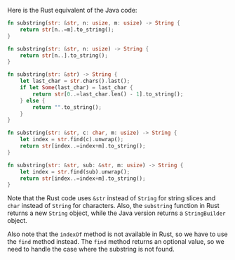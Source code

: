 
Here is the Rust equivalent of the Java code:
```rust
fn substring(str: &str, n: usize, m: usize) -> String {
    return str[n..=m].to_string();
}

fn substring(str: &str, n: usize) -> String {
    return str[n..].to_string();
}

fn substring(str: &str) -> String {
    let last_char = str.chars().last();
    if let Some(last_char) = last_char {
        return str[0..=last_char.len() - 1].to_string();
    } else {
        return "".to_string();
    }
}

fn substring(str: &str, c: char, m: usize) -> String {
    let index = str.find(c).unwrap();
    return str[index..=index+m].to_string();
}

fn substring(str: &str, sub: &str, m: usize) -> String {
    let index = str.find(sub).unwrap();
    return str[index..=index+m].to_string();
}
```
Note that the Rust code uses `&str` instead of `String` for string slices and `char` instead of `String` for characters. Also, the `substring` function in Rust returns a new `String` object, while the Java version returns a `StringBuilder` object.

Also note that the `indexOf` method is not available in Rust, so we have to use the `find` method instead. The `find` method returns an optional value, so we need to handle the case where the substring is not found.
